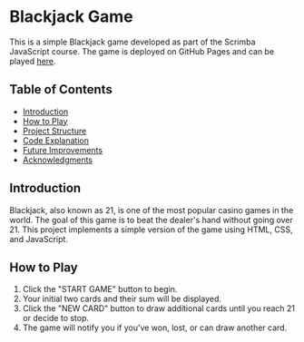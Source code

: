 # Blackjack Game

This is a simple Blackjack game developed as part of the Scrimba JavaScript course. The game is deployed on GitHub Pages and can be played [here](https://samuelmideksa.github.io/blackjack/).

## Table of Contents

- [Introduction](#introduction)
- [How to Play](#how-to-play)
- [Project Structure](#project-structure)
- [Code Explanation](#code-explanation)
- [Future Improvements](#future-improvements)
- [Acknowledgments](#acknowledgments)

## Introduction

Blackjack, also known as 21, is one of the most popular casino games in the world. The goal of this game is to beat the dealer's hand without going over 21. This project implements a simple version of the game using HTML, CSS, and JavaScript.

## How to Play

1. Click the "START GAME" button to begin.
2. Your initial two cards and their sum will be displayed.
3. Click the "NEW CARD" button to draw additional cards until you reach 21 or decide to stop.
4. The game will notify you if you've won, lost, or can draw another card.

